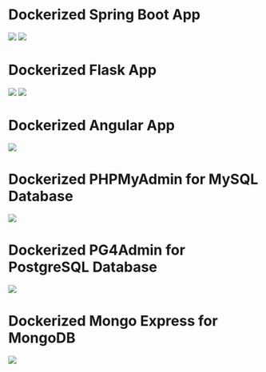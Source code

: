 # Dockerized Spring Boot App
<img src="https://github.com/animshamura/Dockerization/blob/main/app-screenshot/spring-running.png?raw=true">
<img src="https://github.com/animshamura/Dockerization/blob/main/app-screenshot/spring--greeting.png?raw=true">

# Dockerized Flask App
<img src="https://github.com/animshamura/Dockerization/blob/main/app-screenshot/flask-running.png?raw=true">
<img src="https://github.com/animshamura/Dockerization/blob/main/app-screenshot/flask-greeting.png?raw=true">

# Dockerized Angular App
<img src="https://github.com/animshamura/Dockerization/blob/main/app-screenshot/angular.png?raw=true">

# Dockerized PHPMyAdmin for MySQL Database
<img src="https://github.com/animshamura/Dockerization/blob/main/app-screenshot/mysql-pma.png?raw=true">

# Dockerized PG4Admin for PostgreSQL Database
<img src="https://github.com/animshamura/Dockerization/blob/main/app-screenshot/postgresql-pg4.png?raw=true">

# Dockerized Mongo Express for MongoDB
<img src="https://github.com/animshamura/Dockerization/blob/main/app-screenshot/mongo-express.png?raw=true">
